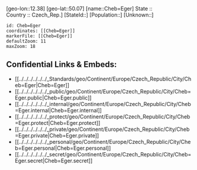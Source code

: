 ﻿---
location: [50.07,12.38] 
mapzoom: [7,12] 
mapmarker: city 
type: City
tags:
- geo/City


SpocWebEntityId: 29567
isDeleted: false
confidential: public

---
[geo-lon::12.38] 
[geo-lat::50.07] 
[name::Cheb=Eger] 
State ::  
Country :: Czech_Rep.] 
[StateId::] 
[Population::] 
[Unknown::] 


```leaflet
id: Cheb=Eger
coordinates: [[Cheb=Eger]] 
markerFile: [[Cheb=Eger]] 
defaultZoom: 11 
maxZoom: 18
```


## Confidential Links & Embeds: 
- [[../../../../../../_Standards/geo/Continent/Europe/Czech_Republic/City/Cheb=Eger|Cheb=Eger]] 
- [[../../../../../../_public/geo/Continent/Europe/Czech_Republic/City/Cheb=Eger.public|Cheb=Eger.public]] 
- [[../../../../../../_internal/geo/Continent/Europe/Czech_Republic/City/Cheb=Eger.internal|Cheb=Eger.internal]] 
- [[../../../../../../_protect/geo/Continent/Europe/Czech_Republic/City/Cheb=Eger.protect|Cheb=Eger.protect]] 
- [[../../../../../../_private/geo/Continent/Europe/Czech_Republic/City/Cheb=Eger.private|Cheb=Eger.private]] 
- [[../../../../../../_personal/geo/Continent/Europe/Czech_Republic/City/Cheb=Eger.personal|Cheb=Eger.personal]] 
- [[../../../../../../_secret/geo/Continent/Europe/Czech_Republic/City/Cheb=Eger.secret|Cheb=Eger.secret]] 
